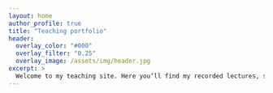 ```yaml
---
layout: home
author_profile: true
title: "Teaching portfolio"
header:
  overlay_color: "#000"
  overlay_filter: "0.25"
  overlay_image: /assets/img/header.jpg
excerpt: >
  Welcome to my teaching site. Here you’ll find my recorded lectures, slides, exercises, and a record of my appointments and prizes.
---
```

